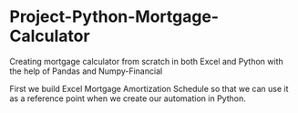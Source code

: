 # Project-Python-Mortgage-Calculator
Creating mortgage calculator from scratch in both Excel and Python with the help of Pandas and Numpy-Financial

First we build Excel Mortgage Amortization Schedule so that we can use it as a reference point when we create our automation in Python.
